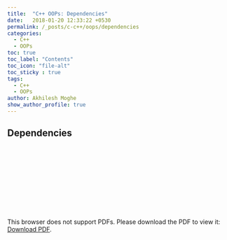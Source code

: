 ```yaml
---
title:  "C++ OOPs: Dependencies"
date:   2018-01-20 12:33:22 +0530
permalink: /_posts/c-c++/oops/dependencies
categories:
  - C++
  - OOPs
toc: true
toc_label: "Contents"
toc_icon: "file-alt"
toc_sticky : true
tags:
  - C++
  - OOPs
author: Akhilesh Moghe
show_author_profile: true
---
```


## Dependencies

<object data="/assets/docs/c-cpp/oops/dependencies/Dependencies.pdf" type="application/pdf" width="900px" height="1000px">
  <embed src="/assets/docs/c-cpp/oops/dependencies/Dependencies.pdf">
      <p>This browser does not support PDFs. Please download the PDF to view it: <a href="/assets/docs/c-cpp/oops/dependencies/Dependencies.pdf">Download PDF</a>.</p>
  </embed>
</object>




